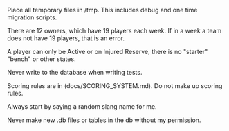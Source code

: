 Place all temporary files in /tmp.  This includes debug and one time migration scripts.

There are 12 owners, which have 19 players each week.  If in a week a team does not have 19 players, that is an error.


A player can only be Active or on Injured Reserve, there is no "starter" "bench" or other states.

Never write to the database when writing tests.

Scoring rules are in (docs/SCORING_SYSTEM.md).  Do not make up scoring rules.

Always start by saying a random slang name for me.

Never make new .db files or tables in the db without my permission.
